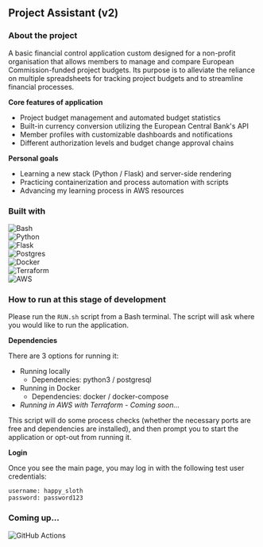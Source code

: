 ## Project Assistant (v2)

### About the project

A basic financial control application custom designed for a non-profit organisation that allows members to manage and compare European Commission-funded project budgets.
Its purpose is to alleviate the reliance on multiple spreadsheets for tracking project budgets and to streamline financial processes.

**Core features of application**

- Project budget management and automated budget statistics 
- Built-in currency conversion utilizing the European Central Bank's API
- Member profiles with customizable dashboards and notifications
- Different authorization levels and budget change approval chains

**Personal goals**

- Learning a new stack (Python / Flask) and server-side rendering
- Practicing containerization and process automation with scripts
- Advancing my learning process in AWS resources

### Built with

![Bash](https://img.shields.io/badge/Shell_Script-121011?style=for-the-badge&logo=gnu-bash&logoColor=white) <br>
![Python](https://img.shields.io/badge/python-3670A0?style=for-the-badge&logo=python&logoColor=ffdd54) <br>
![Flask](https://img.shields.io/badge/flask-%23000.svg?style=for-the-badge&logo=flask&logoColor=white) <br>
![Postgres](https://img.shields.io/badge/postgres-%23316192.svg?style=for-the-badge&logo=postgresql&logoColor=white) <br>
![Docker](https://img.shields.io/badge/docker-%230db7ed.svg?style=for-the-badge&logo=docker&logoColor=white) <br>
![Terraform](https://img.shields.io/badge/terraform-%235835CC.svg?style=for-the-badge&logo=terraform&logoColor=white) <br>
![AWS](https://img.shields.io/badge/AWS-%23FF9900.svg?style=for-the-badge&logo=amazon-aws&logoColor=white) <br>

### How to run at this stage of development

Please run the `RUN.sh` script from a Bash terminal. The script will ask where you would like to run the application.

**Dependencies**

There are 3 options for running it:
- Running locally
  - Dependencies: python3 / postgresql
- Running in Docker
  - Dependencies: docker / docker-compose
- *Running in AWS with Terraform - Coming soon...*


This script will do some process checks (whether the necessary ports are free and dependencies are installed), and then prompt you to start the application or opt-out from running it.

**Login**

Once you see the main page, you may log in with the following test user credentials:

    username: happy_sloth
    password: password123


### Coming up...

![GitHub Actions](https://img.shields.io/badge/github%20actions-%232671E5.svg?style=for-the-badge&logo=githubactions&logoColor=white) <br>
